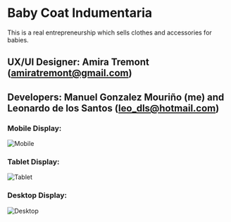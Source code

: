# Baby Coat Indumentaria

This is a real entrepreneurship which sells clothes and accessories for babies.

## UX/UI Designer: Amira Tremont (amiratremont@gmail.com)
## Developers: Manuel Gonzalez Mouriño (me) and Leonardo de los Santos (leo_dls@hotmail.com)

### Mobile Display:

![Mobile](https://user-images.githubusercontent.com/77683363/150626776-541a2837-dd9f-481d-8b9d-d184859f3921.gif)

### Tablet Display:

![Tablet](https://user-images.githubusercontent.com/77683363/150626782-95f65c35-b9c1-487b-ac34-ee974478a16b.gif)

### Desktop Display:

![Desktop](https://user-images.githubusercontent.com/77683363/150626792-32873a66-35c1-4f42-9661-5601eb41422f.gif)
